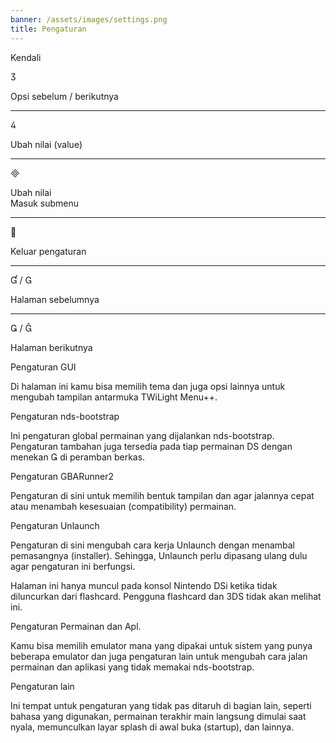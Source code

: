 ```yaml
---
banner: /assets/images/settings.png
title: Pengaturan
---
```


<div id="conrols" class="section-title">Kendali</div>
<div class="section-body">
    <div class="button-action-group">
        <p class="button-action button">&#xE07D;</p>
        <p class="button-action-text">Opsi sebelum / berikutnya</p>
    </div>
    <hr>
    <div class="button-action-group">
        <p class="button-action button">&#xE07E;</p>
        <p class="button-action-text">Ubah nilai (value)</p>
    </div>
    <hr>
    <div class="button-action-group">
        <p class="button-action button">&#xE000;</p>
        <p class="button-action-text">Ubah nilai<br>Masuk submenu</p>
    </div>
    <hr>
    <div class="button-action-group">
        <p class="button-action button">&#xE001;</p>
        <p class="button-action-text">Keluar pengaturan</p>
    </div>
    <hr>
    <div class="button-action-group">
        <p class="button-action button">&#xE004; / &#xE002;</p>
        <p class="button-action-text">Halaman sebelumnya</p>
    </div>
    <hr>
    <div class="button-action-group">
        <p class="button-action button">&#xE003; / &#xE005;</p>
        <p class="button-action-text">Halaman berikutnya</p>
    </div>
</div>

<div id="gui-settings" class="section-title">Pengaturan GUI</div>
<div class="section-body">
    <p>Di halaman ini kamu bisa memilih tema dan juga opsi lainnya untuk mengubah tampilan antarmuka TWiLight Menu++.</p>
</div>

<div id="nds-bootstrap-settings" class="section-title">Pengaturan nds-bootstrap</div>
<div class="section-body">
    <p>Ini pengaturan global permainan yang dijalankan nds-bootstrap. <br>Pengaturan tambahan juga tersedia pada tiap permainan DS dengan menekan &#xE003; di peramban berkas.</p>
</div>

<div id="gbarunner2-settings" class="section-title">Pengaturan GBARunner2</div>
<div class="section-body">
    <p>Pengaturan di sini untuk memilih bentuk tampilan dan agar jalannya cepat atau menambah kesesuaian (compatibility) permainan.</p>
</div>

<div id="unlaunch-settings" class="section-title">Pengaturan Unlaunch</div>
<div class="section-body">
    <p>Pengaturan di sini mengubah cara kerja Unlaunch dengan menambal pemasangnya (installer). Sehingga, Unlaunch perlu dipasang ulang dulu agar pengaturan ini berfungsi.</p>
    <p>Halaman ini hanya muncul pada konsol Nintendo DSi ketika tidak diluncurkan dari flashcard. Pengguna flashcard dan 3DS tidak akan melihat ini.</p>
</div>

<div id="games-and-apps-settings" class="section-title">Pengaturan Permainan dan Apl.</div>
<div class="section-body">
    <p>Kamu bisa memilih emulator mana yang dipakai untuk sistem yang punya beberapa emulator dan juga pengaturan lain untuk mengubah cara jalan permainan dan aplikasi yang tidak memakai nds-bootstrap.</p>
</div>

<div id="misc-settings" class="section-title">Pengaturan lain</div>
<div class="section-body">
    <p>Ini tempat untuk pengaturan yang tidak pas ditaruh di bagian lain, seperti bahasa yang digunakan, permainan terakhir main langsung dimulai saat nyala, memunculkan layar splash di awal buka (startup), dan lainnya.</p>
</div>
